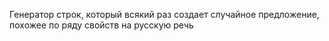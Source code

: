 Генератор строк, который всякий раз создает случайное предложение, похожее по ряду свойств на русскую речь
